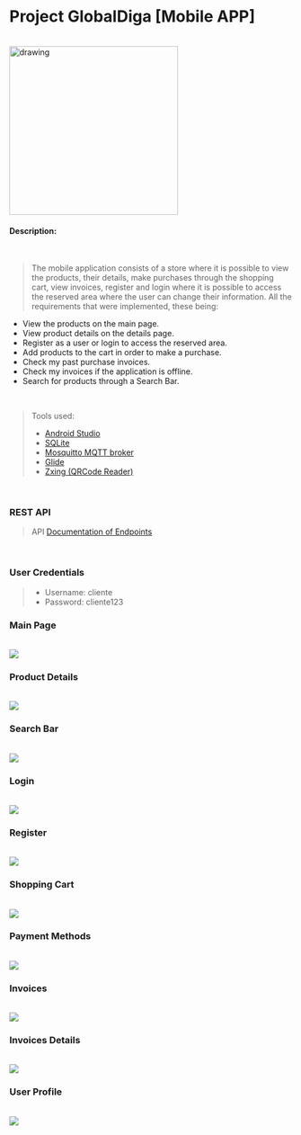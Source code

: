 # Project GlobalDiga [Mobile APP]

<br>

<img src="ReadMeImgs/logo.png" alt="drawing" width="300"/>

<br>

#### Description:

<br>

> The mobile application consists of a store where it is possible to view the products, their details, make purchases through the shopping cart, view invoices, register and login where it is possible to access the reserved area where the user can change their information.
> All the requirements that were implemented, these being:

- View the products on the main page.
- View product details on the details page.
- Register as a user or login to access the reserved area.
- Add products to the cart in order to make a purchase.
- Check my past purchase invoices.
- Check my invoices if the application is offline.
- Search for products through a Search Bar.

<br>

> Tools used:
>
> - [Android Studio](https://developer.android.com/)
> - [SQLite](https://www.sqlite.org/)
> - [Mosquitto MQTT broker](https://mosquitto.org/)
> - [Glide](https://github.com/bumptech/glide)
> - [Zxing (QRCode Reader)](https://github.com/zxing-js/library)

<br>

### REST API

> API [Documentation of Endpoints](https://github.com/RFCarreira33/PSI_PLSI_22-23/tree/development/projeto_final/backend/modules/api)

<br>

### User Credentials

> - Username: cliente
> - Password: cliente123

### Main Page

<br>

<img src="ReadMeImgs/main page.jpg" />

<br>

### Product Details

<br>

<img src="ReadMeImgs/product detail.jpg" />

<br>

### Search Bar

<br>

<img src="ReadMeImgs/search bar.jpg" />

<br>

### Login

<br>

<img src="ReadMeImgs/login.jpg" />

<br>

### Register

<br>

<img src="ReadMeImgs/registo.jpg" />

<br>

### Shopping Cart

<br>

<img src="ReadMeImgs/carrinho.jpg" />

<br>

### Payment Methods

<br>

<img src="ReadMeImgs/metodos de pagamento.jpg" />

<br>

### Invoices

<br>

<img src="ReadMeImgs/faturas.jpg" />

<br>

### Invoices Details

<br>

<img src="ReadMeImgs/detalhes fatura.jpg" />

<br>

### User Profile

<br>

<img src="ReadMeImgs/dados pessoais.jpg" />

<br>

